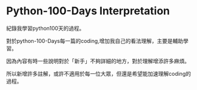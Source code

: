 # Python-100-Days Interpretation
紀錄我學習python100天的過程。

對於python-100-Days每一篇的coding,增加我自己的看法理解，主要是輔助學習。

因為內容有時一些說明對於「新手」不夠詳細的地方，對於理解增添許多麻煩。

所以新增許多註解，或許不適用於每一位大眾，但還是希望能加速理解coding的過程。
